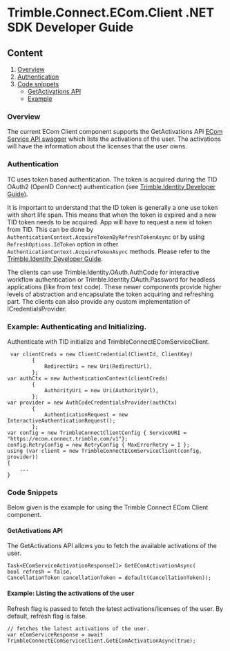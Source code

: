 ﻿# Trimble.Connect.ECom.Client .NET SDK Developer Guide

## Content

1. [Overview](#overview)
2. [Authentication](#authentication)
3. [Code snippets](#code-snippets)
	+  [GetActivations API](#get-activations)
	+  [Example](#example)
	


### Overview

The current ECom Client component supports the GetActivations API [ ECom Service API swagger](https://ecom.stage.connect.trimble.com/v1/swagger-ui.html#/Activations) which lists the activations of the user. The activations will have the information about the licenses that the user owns.


### Authentication

TC uses token based authentication. The token is acquired during the TID OAuth2 (OpenID Connect) authentication (see [Trimble.Identity Developer Guide](Trimble.Identity%20Developer%20Guide.md)).

It is important to understand that the ID token is generally a one use token with short life span. This means that when the token is expired and a new TID token needs to be acquired. App will have to request a new id token from TID. This can be done by     
`AuthenticationContext.AcquireTokenByRefreshTokenAsync` or by using `RefreshOptions.IdToken` option
 in other `AuthenticationContext.AcquireTokenAsync` methods. Please refer to the [Trimble.Identity Developer Guide](Trimble.Identity%20Developer%20Guide.md).
 
The clients can use Trimble.Identity.OAuth.AuthCode for interactive workflow authentication or Trimble.Identity.OAuth.Password for headless applications (like from test code).
These newer components provide higher levels of abstraction and encapsulate the token acquiring and refreshing part.
The clients can also provide any custom implementation of ICredentialsProvider.

### Example: Authenticating and Initializing.

Authenticate with TID initialize and TrimbleConnectEComServiceClient. 


     var clientCreds = new ClientCredential(ClientId, ClientKey)
            {
                RedirectUri = new Uri(RedirectUrl),
            };
    var authCtx = new AuthenticationContext(clientCreds)
            {
                AuthorityUri = new Uri(AuthorityUrl),
            };
    var provider = new AuthCodeCredentialsProvider(authCtx)
            {
                AuthenticationRequest = new InteractiveAuthenticationRequest();
            };
    var config = new TrimbleConnectClientConfig { ServiceURI = "https://ecom.connect.trimble.com/v1"};
    config.RetryConfig = new RetryConfig { MaxErrorRetry = 1 };
    using (var client = new TrimbleConnectEComServiceClient(config, provider))
    {    
        ...
    }
															
### Code Snippets

Below given is the example for using the Trimble Connect ECom Client component.

#### GetActivations API 

The GetActivations API allows you to fetch the available activations of the user.

    Task<EComServiceActivationResponse[]> GetEComActivationAsync(
    bool refresh = false,
    CancellationToken cancellationToken = default(CancellationToken));
														
#### Example: Listing the activations of the user

Refresh flag is passed to fetch the latest activations/licenses of the user. By default, refresh flag is false.

	// fetches the latest activations of the user.
	var eComServiceResponse = await TrimbleConnectEComServiceClient.GetEComActivationAsync(true);

